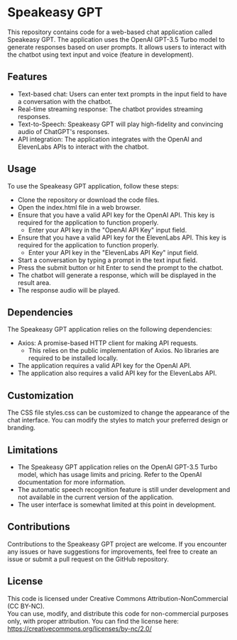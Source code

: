 # Speakeasy GPT
This repository contains code for a web-based chat application called Speakeasy GPT. The application uses the OpenAI GPT-3.5 Turbo model to generate responses based on user prompts. It allows users to interact with the chatbot using text input and voice (feature in development).

## Features

- Text-based chat: Users can enter text prompts in the input field to have a conversation with the chatbot.
- Real-time streaming response: The chatbot provides streaming responses.
- Text-to-Speech: Speakeasy GPT will play high-fidelity and convincing audio of ChatGPT's responses.
- API integration: The application integrates with the OpenAI and ElevenLabs APIs to interact with the chatbot.

## Usage
To use the Speakeasy GPT application, follow these steps:

- Clone the repository or download the code files.
- Open the index.html file in a web browser.
- Ensure that you have a valid API key for the OpenAI API. This key is required for the application to function properly.
  - Enter your API key in the "OpenAI API Key" input field.
- Ensure that you have a valid API key for the ElevenLabs API. This key is required for the application to function properly.
  - Enter your API key in the "ElevenLabs API Key" input field.
- Start a conversation by typing a prompt in the text input field.
- Press the submit button or hit Enter to send the prompt to the chatbot.
- The chatbot will generate a response, which will be displayed in the result area.
- The response audio will be played.

## Dependencies
The Speakeasy GPT application relies on the following dependencies:

- Axios: A promise-based HTTP client for making API requests.  
  - This relies on the public implementation of Axios.  No libraries are required to be installed locally.
- The application requires a valid API key for the OpenAI API.
- The application also requires a valid API key for the ElevenLabs API.

## Customization
The CSS file styles.css can be customized to change the appearance of the chat interface. You can modify the styles to match your preferred design or branding.

## Limitations
- The Speakeasy GPT application relies on the OpenAI GPT-3.5 Turbo model, which has usage limits and pricing. Refer to the OpenAI documentation for more information.
- The automatic speech recognition feature is still under development and not available in the current version of the application.
- The user interface is somewhat limited at this point in development.

## Contributions
Contributions to the Speakeasy GPT project are welcome. If you encounter any issues or have suggestions for improvements, feel free to create an issue or submit a pull request on the GitHub repository.

## License 
This code is licensed under Creative Commons Attribution-NonCommercial (CC BY-NC).  
You can use, modify, and distribute this code for non-commercial purposes only, with proper attribution.
You can find the license here:
https://creativecommons.org/licenses/by-nc/2.0/

